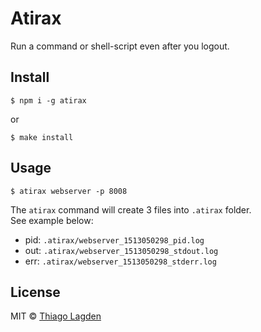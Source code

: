 # Atirax

Run a command or shell-script even after you logout.


## Install

```
$ npm i -g atirax
```

or

```
$ make install
```


## Usage

```
$ atirax webserver -p 8008
```

The `atirax` command will create 3 files into `.atirax` folder.  
See example below:

- pid: `.atirax/webserver_1513050298_pid.log`
- out: `.atirax/webserver_1513050298_stdout.log`
- err: `.atirax/webserver_1513050298_stderr.log`


## License

MIT © [Thiago Lagden](http://lagden.in)
